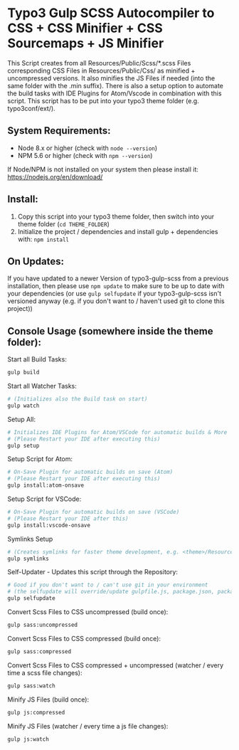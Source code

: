 # Typo3 Gulp SCSS Autocompiler to CSS + CSS Minifier + CSS Sourcemaps + JS Minifier

This Script creates from all Resources/Public/Scss/\*.scss Files corresponding CSS Files in Resources/Public/Css/ as minified + uncompressed versions. It also minifies the JS Files if needed (into the same folder with the .min suffix). There is also a setup option to automate the build tasks with IDE Plugins for Atom/Vscode in combination with this script. This script has to be put into your typo3 theme folder (e.g. typo3conf/ext/<yourTheme>).

## System Requirements:

- Node 8.x or higher (check with `node --version`)
- NPM 5.6 or higher (check with `npm --version`)

If Node/NPM is not installed on your system then please install it: https://nodejs.org/en/download/

## Install:

1. Copy this script into your typo3 theme folder, then switch into your theme folder (`cd THEME_FOLDER`)
2. Initialize the project / dependencies and install gulp + dependencies with: `npm install`

## On Updates:

If you have updated to a newer Version of typo3-gulp-scss from a previous installation, then please use `npm update` to make sure to be up to date with your dependencies (or use `gulp selfupdate` if your typo3-gulp-scss isn't versioned anyway (e.g. if you don't want to / haven't used git to clone this project))

## Console Usage (somewhere inside the theme folder):

Start all Build Tasks:

```bash
gulp build
```

Start all Watcher Tasks:

```bash
# (Initializes also the Build task on start)
gulp watch
```

Setup All:

```bash
# Initializes IDE Plugins for Atom/VSCode for automatic builds & More
# (Please Restart your IDE after executing this)
gulp setup
```

Setup Script for Atom:

```bash
# On-Save Plugin for automatic builds on save (Atom)
# (Please Restart your IDE after executing this)
gulp install:atom-onsave
```

Setup Script for VSCode:

```bash
# On-Save Plugin for automatic builds on save (VSCode)
# (Please Restart your IDE after this)
gulp install:vscode-onsave
```

Symlinks Setup

```bash
# (Creates symlinks for faster theme development, e.g. <theme>/Resources/Images to fileadmin/<theme>/themeResources)
gulp symlinks
```

Self-Updater - Updates this script through the Repository:

```bash
# Good if you don't want to / can't use git in your environment
# (the selfupdate will override/update gulpfile.js, package.json, package-lock.json and will start npm update)
gulp selfupdate
```

Convert Scss Files to CSS uncompressed (build once):

```bash
gulp sass:uncompressed
```

Convert Scss Files to CSS compressed (build once):

```bash
gulp sass:compressed
```

Convert Scss Files to CSS compressed + uncompressed (watcher / every time a scss file changes):

```bash
gulp sass:watch
```

Minify JS Files (build once):

```bash
gulp js:compressed
```

Minify JS Files (watcher / every time a js file changes):

```bash
gulp js:watch
```
